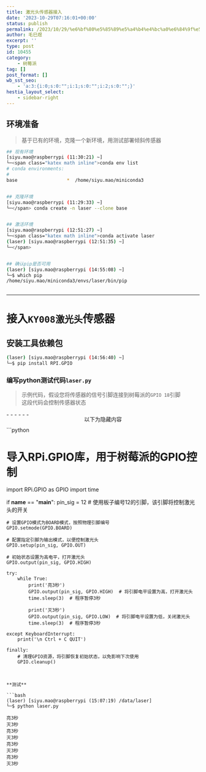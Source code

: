 ```yaml
---
title: 激光头传感器接入
date: '2023-10-29T07:16:01+00:00'
status: publish
permalink: /2023/10/29/%e6%bf%80%e5%85%89%e5%a4%b4%e4%bc%a0%e6%84%9f%e5%99%a8%e6%8e%a5%e5%85%a5
author: 毛巳煜
excerpt: ''
type: post
id: 10455
category:
    - 树莓派
tag: []
post_format: []
wb_sst_seo:
    - 'a:3:{i:0;s:0:"";i:1;s:0:"";i:2;s:0:"";}'
hestia_layout_select:
    - sidebar-right
---
```

环境准备
----

> 基于已有的环境，克隆一个新环境，用测试部署倾斜传感器

```bash
## 现有环境
[siyu.mao@raspberrypi (11:30:21) ~]
└─<span class="katex math inline">conda env list
# conda environments:
#
base                  *  /home/siyu.mao/miniconda3


## 克隆环境
[siyu.mao@raspberrypi (11:29:33) ~]
└─</span> conda create -n laser --clone base


## 激活环境
[siyu.mao@raspberrypi (12:51:27) ~]
└─<span class="katex math inline">conda activate laser
(laser) [siyu.mao@raspberrypi (12:51:35) ~]
└─</span>


## 确认pip是否可用
(laser) [siyu.mao@raspberrypi (14:55:08) ~]
└─$ which pip
/home/siyu.mao/miniconda3/envs/laser/bin/pip



```

- - - - - -

接入`KY008激光头`传感器
===============

安装工具依赖包
-------

```bash
(laser) [siyu.mao@raspberrypi (14:56:40) ~]
└─$ pip install RPI.GPIO


```

### 编写python测试代码`laser.py`

> 示例代码，假设您将传感器的信号引脚连接到树莓派的`GPIO 18`引脚  
>  这段代码会控制传感器状态

<div style="overflow:hidden; clear:both; width: 100%; height: 40px; position: relative;">- - - - - -

 <span style="position: absolute;top: 50%;left: 50%; transform: translate(-50%, -50%); background-color: white;">以下为隐藏内容</span> </div> ```python
# 导入RPi.GPIO库，用于树莓派的GPIO控制
import RPi.GPIO as GPIO
import time

if __name__ == "__main__":
    pin_sig = 12  # 使用板子编号12的引脚，该引脚将控制激光头的开关

    # 设置GPIO模式为BOARD模式，按照物理引脚编号
    GPIO.setmode(GPIO.BOARD)

    # 配置指定引脚为输出模式，以便控制激光头
    GPIO.setup(pin_sig, GPIO.OUT)

    # 初始状态设置为高电平，打开激光头
    GPIO.output(pin_sig, GPIO.HIGH)

    try:
        while True:
            print('亮3秒')
            GPIO.output(pin_sig, GPIO.HIGH)  # 将引脚电平设置为高，打开激光头
            time.sleep(3)  # 程序暂停3秒

            print('灭3秒')
            GPIO.output(pin_sig, GPIO.LOW)  # 将引脚电平设置为低，关闭激光头
            time.sleep(3)  # 程序暂停3秒

    except KeyboardInterrupt:
        print('\n Ctrl + C QUIT')

    finally:
        # 清理GPIO资源，将引脚恢复初始状态，以免影响下次使用
        GPIO.cleanup()


```

  
**测试**

```bash
(laser) [siyu.mao@raspberrypi (15:07:19) /data/laser]
└─$ python laser.py

亮3秒
灭3秒
亮3秒
灭3秒
亮3秒
灭3秒
亮3秒
灭3秒


```